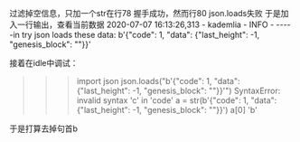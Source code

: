 过滤掉空信息，只加一个str在行78
握手成功，然而行80 json.loads失败
于是加入一行输出，查看当前数据
2020-07-07 16:13:26,313 - kademlia - INFO - -----in try json loads these data: b'{"code": 1, "data": {"last_height": -1, "genesis_block": ""}}'

接着在idle中调试：
>>> import json
>>> json.loads("b'{"code": 1, "data": {"last_height": -1, "genesis_block": ""}}'")
SyntaxError: invalid syntax 'c' in 'code'
>>> a = str(b'{"code": 1, "data": {"last_height": -1, "genesis_block": ""}}')
>>> a[0]
'b'

于是打算去掉句首b